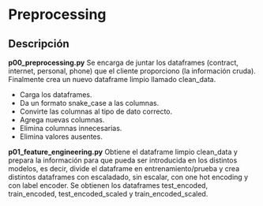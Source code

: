 # Preprocessing

## Descripción

**p00_preprocessing.py** 
Se encarga de juntar los dataframes (contract, internet, personal, phone) que el cliente proporciono (la información cruda). 
Finalmente crea un nuevo dataframe limpio llamado clean_data. 
+ Carga los dataframes.
+ Da un formato snake_case a las columnas.
+ Convirte las columnas al tipo de dato correcto.
+ Agrega nuevas columnas.
+ Elimina columnas innecesarias.
+ Elimina valores ausentes.

**p01_feature_engineering.py**
Obtiene el dataframe limpio clean_data y prepara la información para que pueda ser introducida en los distintos modelos,
es decir, divide el dataframe en entrenamiento/prueba y crea distintos dataframes con escaladado, sin escalar, con one hot encoding y con label encoder.
Se obtienen los dataframes test_encoded, train_encoded, test_encoded_scaled y train_encoded_scaled.
